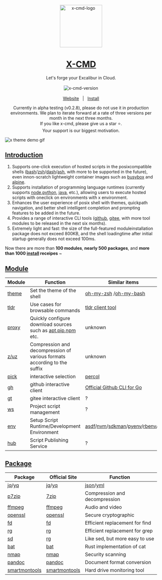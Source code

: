 <p align="center">
    <a target="_blank" href="https://x-cmd.com/">
        <img src="https://user-images.githubusercontent.com/40693636/218274071-92a26d84-0550-4b90-a0ba-7d54118c56e1.png" alt="x-cmd-logo" width="140" hight="140">
    </a>
</p>

<h1 align="center"><a target="_blank" href="https://x-cmd.com/">X-CMD</a></h1>

<p align="center">Let's forge your Excalibur in Cloud.</p>

<p align="center">
  <a target="_blank" href="https://x-cmd.com/">
    <img style="display:inline-block;margin:0.2em;" alt="x-cmd-version" src="https://img.shields.io/github/v/tag/x-cmd/x-cmd?label=alpha&labelColor=107fbc">
  </a>
</p>

<p align="center">
  <a target="_blank" href="https://x-cmd.com/">Website</a>
  &nbsp; | &nbsp;
  <a href="https://x-cmd.com/">Install</a>
</p>

<p align="center">
Currently in alpha testing (v0.2.8), please do not use it in production environments. We plan to iterate forward at a rate of three versions per month in the next three months.
<br>
If you like x-cmd, please give us a star ⭐.
<br>
Your support is our biggest motivation.
</p>

![x theme demo gif](https://user-images.githubusercontent.com/112856271/276805596-08998349-eda3-4107-93ff-61daade67032.gif)


## [Introduction](https://x-cmd.com)

1. Supports one-click execution of hosted scripts in the posixcompatible shells ([bash](http://tiswww.case.edu/php/chet/bashbashtop.html)/[zsh](https://www.zsh.org/)/[dash](https://manpagesdebian.org/bullseye/dash/dash.1.en.html)/[ash](https://github.comash-shell/ash), with more to be supported in the future), even innon-scratch lightweight container images such as [busybox](https:/busybox.net/) and [alpine](https://www.alpinelinux.org/).
2. Supports installation of programming language runtimes (currently supports [node](https://nodejs.org/en/),[python](https://www.python.org/), [java](https://www.java.comen/), etc.), allowing users to execute hosted scripts with oneclick on environments with x environment.
3. Enhances the user experience of posix shell with themes, quickpath navigation, and better shell intelligent completion and prompting features to be added in the future.
4. Provides a range of interactive CLI tools ([github](https:/github.com/), [gitee](https://gitee.com/), with more tool modules to be released in the next six months).
5. Extremely light and fast: the size of the full-featured moduleinstallation package does not exceed 800KB, and the shell loadingtime after initial startup generally does not exceed 100ms.

Now there are more than **100 modules**, **nearly 500 packages**, and **more than 1000 [install](https://www.x-cmd.com/install/) receipes** ~

## [Module](https://x-cmd.com/mod/)

| Module | Function | Similar items |
| --- | --- | --- |
| [theme](https://x-cmd.com/mod/theme) | Set the theme of the shell  | [oh-my-zsh](https://ohmyz.sh/) /[oh-my-bash](https://ohmybash.nntoan.com/) |
| [tldr](https://x-cmd.com/mod/tldr) | Use cases for browsable commands  | [tldr client tool](https://github.com/tldr-pages/tldr) |
| [proxy](https://x-cmd.com/mod/proxy) |Quickly configure download sources such as [apt](https://pkgs.org/download/apt),[pip](https://pypi.org/project/pip/),[npm](https://www.npmjs.com/) etc. | unknown |
| [z/uz](https://x-cmd.com/mod/zuz) | Compression and decompression of various formats according to the suffix  | unknown |
| [pick](https://x-cmd.com/mod/pick) | interactive selection | [percol](https://github.com/mooz/percol) |
| [gh](https://x-cmd.com/mod/gh) | github interactive client  | [Official Github CLI for Go](https://cli.github.com/) |
| [gt](https://x-cmd.com/mod/gt) | gitee interactive client | ? |
| [ws](https://x-cmd.com/mod/ws) | Project script management | ? |
| [env](https://x-cmd.com/mod/env) | Setup Script Runtime/Development Environment  | [asdf](https://asdf-vm.com/)/[nvm](https://github.com/nvm-sh/nvm)/[sdkman](https://sdkman.io/)/[pyenv](https://github.com/pyenv/pyenv)/[rbenv](https://github.com/rbenv/rbenv)/... |
| [hub](https://x-cmd.com/mod/hub) | Script Publishing Service | ? |

## [Package](https://x-cmd.com/pkg/)

| Package | Official Site | Function |
| -- | -- | -- |
| [jq](https://x-cmd.com/pkg/jq)/[yq](https://x-cmd.com/pkg/yq) | [jq](https://stedolan.github.io/jq/)/[yq](https://github.com/mikefarah/yq) | [json](https://www.json.org/json-en.html)/[yml](https://yaml.org/) |
| [p7zip](https://x-cmd.com/pkg/7za) | [7zip](https://www.7-zip.org) | Compression and decompression |
| [ffmpeg](https://x-cmd.com/pkg/ffmpeg) | [ffmpeg](https://ffmpeg.org/) | Audio and video  |
| [openssl](https://x-cmd.com/pkg/openssl) | [openssl](https://www.openssl.org/) | Secure cryptographic |
| [fd](https://x-cmd.com/pkg/fd) | [fd](https://github.com/sharkdp/fd) | Efficient replacement for find|
| [rg](https://x-cmd.com/pkg/rg) | [rg](https://github.com/BurntSushi/ripgrep) | Efficient replacement for grep|
| [sd](https://x-cmd.com/pkg/sd) | [rg](https://github.com/BurntSushi/ripgrep) | Like sed, but more easy to use |
| [bat](https://x-cmd.com/pkg/bat) | [bat](https://github.com/sharkdp/bat) |Rust implementation of cat|
| [nmap](https://x-cmd.com/pkg/nmap) | [nmap](https://nmap.org/) | Security scanning |
| [pandoc](https://x-cmd.com/pkg/pandoc) | [pandoc](https://pandoc.org/) | Document format conversion |
| [smartmontools](https://x-cmd.com/pkg/smartctl) | [smartmontools](https://www.smartmontools.org/) | Hard drive monitoring tool   |
